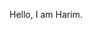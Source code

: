 Hello, I am Harim.


<!---
harimphatima/harimphatima is a ✨ special ✨ repository because its `README.md` (this file) appears on your GitHub profile.
You can click the Preview link to take a look at your changes.
--->
